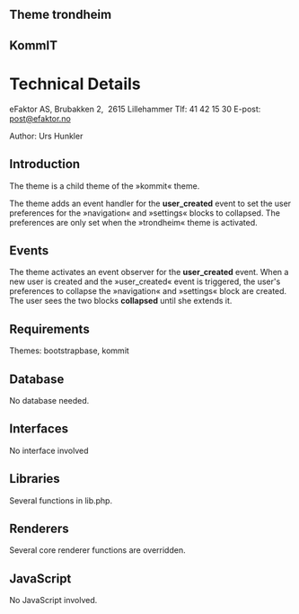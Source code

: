 ## Theme trondheim
## KommIT
# Technical Details

eFaktor AS, Brubakken 2,  2615 Lillehammer
Tlf: 41 42 15 30
E-post: post@efaktor.no

Author: Urs Hunkler


## Introduction
The theme is a child theme of the »kommit« theme.

The theme adds an event handler for the **user_created** event to set the user preferences for the »navigation« and »settings« blocks to collapsed. The preferences are only set when the »trondheim« theme is activated.


## Events
The theme activates an event observer for the **user_created** event. When a new user is created and the »user_created« event is triggered, the user's preferences to collapse the »navigation« and »settings« block are created. The user sees the  two blocks **collapsed** until she extends it.

## Requirements
Themes: bootstrapbase, kommit

## Database
No database needed.

## Interfaces
No interface involved

## Libraries
Several functions in lib.php.

## Renderers
Several core renderer functions are overridden.

## JavaScript
No JavaScript involved.
